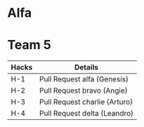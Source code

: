 # Alfa
# Team 5

| Hacks  | Details |
| ------------- | ------------- |
| H-1  | Pull Request alfa (Genesis) |
| H-2  | Pull Request bravo (Angie) |
| H-3  | Pull Request charlie (Arturo) |
| H-4  | Pull Request delta (Leandro) |
